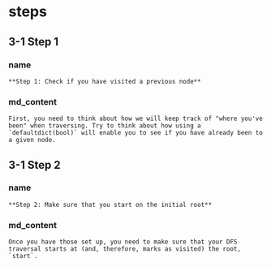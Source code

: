 <!---title{print_ordered_file_structure() Function Part 1}--->    

<!--badges={Python:9,Algorithms:9}-->

<!--concepts={directedGraphs, introToGraphs, useOfGraphs, Depth First Search (DFS), Stack Manipulation}-->

# steps

## 3-1 Step 1

### name

```
**Step 1: Check if you have visited a previous node**
```

### md_content

```
First, you need to think about how we will keep track of "where you've been" when traversing. Try to think about how using a `defaultdict(bool)` will enable you to see if you have already been to a given node. 
```

## 3-1 Step 2

### name

```
**Step 2: Make sure that you start on the initial root**
```

### md_content

```
Once you have those set up, you need to make sure that your DFS traversal starts at (and, therefore, marks as visited) the root, `start`.
```

